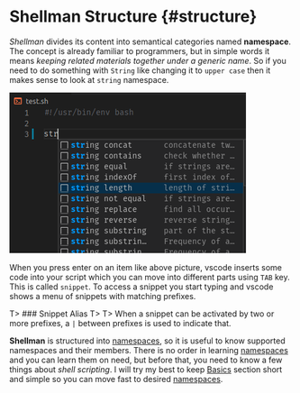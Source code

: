 # Shellman Structure {#structure}

*Shellman* divides its content into semantical categories named **namespace**. The concept is already familiar to programmers, but in simple words it means *keeping related materials together under a generic name*. So if you need to do something with `String` like changing it to `upper case` then it makes sense to look at `string` namespace.

![String Namespace](images/ns-string.png)

When you press enter on an item like above picture, vscode inserts some code into your script which you can move into different parts using `TAB` key. This is called `snippet`. To access a snippet you start typing and vscode shows a menu of snippets with matching prefixes.

T> ### Snippet Alias
T>
T> When a snippet can be activated by two or more prefixes, a `|` between prefixes is used to indicate that.

**Shellman** is structured into [namespaces](#namespaces), so it is useful to know supported namespaces and their members. There is no order in learning [namespaces](#namespaces) and you can learn them on need, but before that, you need to know a few things about *shell scripting*. I will try my best to keep [Basics](#basics) section short and simple so you can move fast to desired [namespaces](#namespaces).
